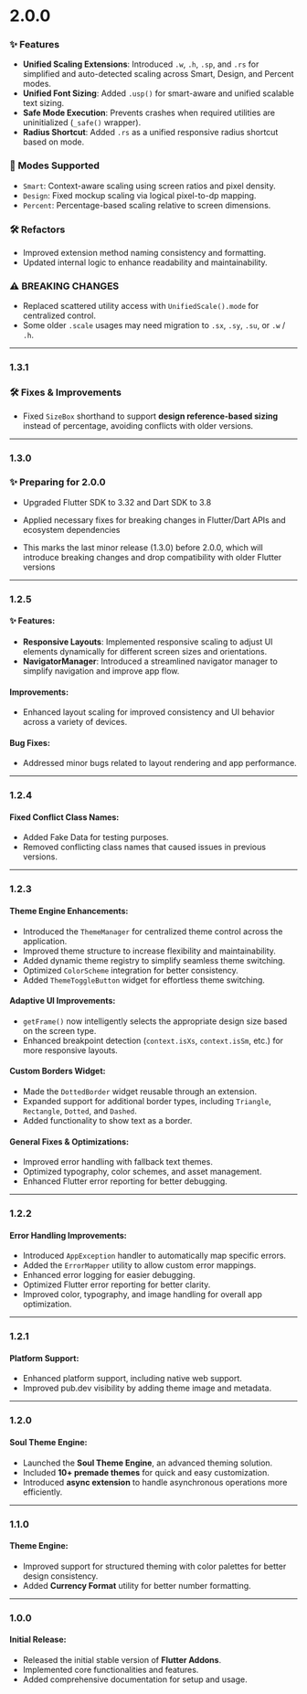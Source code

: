 # 2.0.0

### ✨ Features

* **Unified Scaling Extensions**: Introduced `.w`, `.h`, `.sp`, and `.rs` for simplified and auto-detected scaling across Smart, Design, and Percent modes.
* **Unified Font Sizing**: Added `.usp()` for smart-aware and unified scalable text sizing.
* **Safe Mode Execution**: Prevents crashes when required utilities are uninitialized (`_safe()` wrapper).
* **Radius Shortcut**: Added `.rs` as a unified responsive radius shortcut based on mode.

### 🧠 Modes Supported

* `Smart`: Context-aware scaling using screen ratios and pixel density.
* `Design`: Fixed mockup scaling via logical pixel-to-dp mapping.
* `Percent`: Percentage-based scaling relative to screen dimensions.


### 🛠️ Refactors

* Improved extension method naming consistency and formatting.
* Updated internal logic to enhance readability and maintainability.

### ⚠️ BREAKING CHANGES

* Replaced scattered utility access with `UnifiedScale().mode` for centralized control.
* Some older `.scale` usages may need migration to `.sx`, `.sy`, `.su`, or `.w` / `.h`.

---
### 1.3.1

### 🛠 Fixes & Improvements

- Fixed `SizeBox` shorthand to support **design reference-based sizing** instead of percentage, avoiding conflicts with older versions.
----

### 1.3.0
### ✨ Preparing for 2.0.0

- Upgraded Flutter SDK to 3.32 and Dart SDK to 3.8

- Applied necessary fixes for breaking changes in Flutter/Dart APIs and ecosystem dependencies

- This marks the last minor release (1.3.0) before 2.0.0, which will introduce breaking changes and drop compatibility with older Flutter versions
 
---

### 1.2.5

#### ✨ Features:

* **Responsive Layouts**: Implemented responsive scaling to adjust UI elements dynamically for different screen sizes and orientations.
* **NavigatorManager**: Introduced a streamlined navigator manager to simplify navigation and improve app flow.

#### Improvements:

* Enhanced layout scaling for improved consistency and UI behavior across a variety of devices.

#### Bug Fixes:

* Addressed minor bugs related to layout rendering and app performance.


---

### 1.2.4

#### Fixed Conflict Class Names:

* Added Fake Data for testing purposes.
* Removed conflicting class names that caused issues in previous versions.

---

### 1.2.3

#### Theme Engine Enhancements:

* Introduced the `ThemeManager` for centralized theme control across the application.
* Improved theme structure to increase flexibility and maintainability.
* Added dynamic theme registry to simplify seamless theme switching.
* Optimized `ColorScheme` integration for better consistency.
* Added `ThemeToggleButton` widget for effortless theme switching.

#### Adaptive UI Improvements:

* `getFrame()` now intelligently selects the appropriate design size based on the screen type.
* Enhanced breakpoint detection (`context.isXs`, `context.isSm`, etc.) for more responsive layouts.

#### Custom Borders Widget:

* Made the `DottedBorder` widget reusable through an extension.
* Expanded support for additional border types, including `Triangle`, `Rectangle`, `Dotted`, and `Dashed`.
* Added functionality to show text as a border.

#### General Fixes & Optimizations:

* Improved error handling with fallback text themes.
* Optimized typography, color schemes, and asset management.
* Enhanced Flutter error reporting for better debugging.

---

### 1.2.2

#### Error Handling Improvements:

* Introduced `AppException` handler to automatically map specific errors.
* Added the `ErrorMapper` utility to allow custom error mappings.
* Enhanced error logging for easier debugging.
* Optimized Flutter error reporting for better clarity.
* Improved color, typography, and image handling for overall app optimization.

---

### 1.2.1

#### Platform Support:

* Enhanced platform support, including native web support.
* Improved pub.dev visibility by adding theme image and metadata.

---

### 1.2.0

#### Soul Theme Engine:

* Launched the **Soul Theme Engine**, an advanced theming solution.
* Included **10+ premade themes** for quick and easy customization.
* Introduced **async extension** to handle asynchronous operations more efficiently.

---

### 1.1.0

#### Theme Engine:

* Improved support for structured theming with color palettes for better design consistency.
* Added **Currency Format** utility for better number formatting.

---

### 1.0.0

#### Initial Release:

* Released the initial stable version of **Flutter Addons**.
* Implemented core functionalities and features.
* Added comprehensive documentation for setup and usage.

